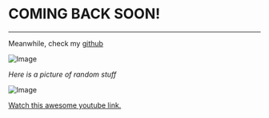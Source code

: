 # COMING BACK SOON!
----------------
Meanwhile, check my [github](https://www.github.com/Eguzelyel)

![Image](https://politicalreflectionmagazine.com/wp-content/uploads/2018/05/coming-backkk.jpg)

_Here is a picture of random stuff_

![Image](https://encrypted-tbn0.gstatic.com/images?q=tbn:ANd9GcTfUvp_sL_gzVgQKmAzTrVqYjP0PuoAvTIbtGs_QM03NWMpDsNA)


[Watch this awesome youtube link.](https://www.youtube.com/watch?v=qWfwuJxNWjc)




